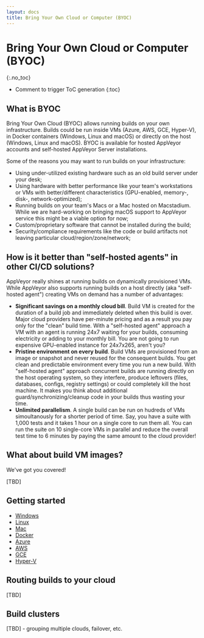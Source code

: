 ```yaml
---
layout: docs
title: Bring Your Own Cloud or Computer (BYOC)
---
```


<!-- markdownlint-disable MD022 MD032 -->
# Bring Your Own Cloud or Computer (BYOC)
{:.no_toc}

* Comment to trigger ToC generation
{:toc}
<!-- markdownlint-enable MD022 MD032 -->

## What is BYOC

Bring Your Own Cloud (BYOC) allows running builds on your own infrastructure. Builds could be run inside VMs (Azure, AWS, GCE, Hyper-V), in Docker containers (Windows, Linux and macOS) or directly on the host (Windows, Linux and macOS). BYOC is available for hosted AppVeyor accounts and self-hosted AppVeyor Server installations.

Some of the reasons you may want to run builds on your infrastructure:

* Using under-utilized existing hardware such as an old build server under your desk;
* Using hardware with better performance like your team's workstations or VMs with better/different characteristics (GPU-enabled, memory-, disk-, network-optimized);
* Running builds on your team's Macs or a Mac hosted on Macstadium. While we are hard-working on bringing macOS support to AppVeyor service this might be a viable option for now;
* Custom/proprietary software that cannot be installed during the build;
* Security/compliance requirements like the code or build artifacts not leaving particular cloud/region/zone/network;

## How is it better than "self-hosted agents" in other CI/CD solutions?

AppVeyor really shines at running builds on dynamically provisioned VMs. While AppVeyor also supports running builds on a host directly (aka "self-hosted agent") creating VMs on demand has a number of advantages:

* **Significant savings on a monthly cloud bill**. Build VM is created for the duration of a build job and immediately deleted when this build is over. Major cloud providers have per-minute pricing and as a result you pay only for the "clean" build time. With a "self-hosted agent" approach a VM with an agent is running 24x7 waiting for your builds, consuming electricity or adding to your monthly bill. You are not going to run expensive GPU-enabled instance for 24x7x265, aren't you?
* **Pristine environment on every build**. Build VMs are provisioned from an image or snapshot and never reused for the consequent builds. You get clean and predictable environment every time you run a new build. With "self-hosted agent" approach concurrent builds are running directly on the host operating system, so they interfere, produce leftovers (files, databases, configs, registry settings) or could completely kill the host machine. It makes you think about additional guard/synchronizing/cleanup code in your builds thus wasting your time.
* **Unlimited parallelism**. A single build can be run on hudreds of VMs simoultanously for a shorter period of time. Say, you have a suite with 1,000 tests and it takes 1 hour on a single core to run them all. You can run the suite on 10 single-core VMs in parallel and reduce the overall test time to 6 minutes by paying the same amount to the cloud provider!

## What about build VM images?

We've got you covered!

[TBD]


## Getting started



* [Windows](/docs/byoc/windows/)
* [Linux](/docs/byoc/linux/)
* [Mac](/docs/byoc/mac/)
* [Docker](/docs/byoc/docker/)
* [Azure](/docs/byoc/azure/)
* [AWS](/docs/byoc/aws/)
* [GCE](/docs/byoc/gce/)
* [Hyper-V](/docs/byoc/hyper-v/)

## Routing builds to your cloud

[TBD]

## Build clusters

[TBD] - grouping multiple clouds, failover, etc.